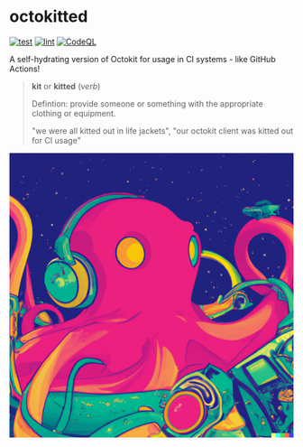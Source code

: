 # octokitted

[![test](https://github.com/GrantBirki/octokitted/actions/workflows/test.yml/badge.svg)](https://github.com/GrantBirki/octokitted/actions/workflows/test.yml) [![lint](https://github.com/GrantBirki/octokitted/actions/workflows/lint.yml/badge.svg)](https://github.com/GrantBirki/octokitted/actions/workflows/lint.yml) [![CodeQL](https://github.com/GrantBirki/octokitted/actions/workflows/codeql-analysis.yml/badge.svg)](https://github.com/GrantBirki/octokitted/actions/workflows/codeql-analysis.yml)

A self-hydrating version of Octokit for usage in CI systems - like GitHub Actions!

> **kit** or **kitted** (_verb_)
>
> Defintion: provide someone or something with the appropriate clothing or equipment.
>
> "we were all kitted out in life jackets", "our octokit client was kitted out for CI usage"

![octokitted](./docs/assets/dalle.png)

